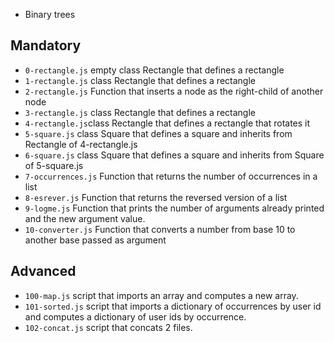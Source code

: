  - Binary trees

## Mandatory
 - `0-rectangle.js` empty class Rectangle that defines a rectangle
 - `1-rectangle.js` class Rectangle that defines a rectangle
 - `2-rectangle.js` Function that inserts a node as the right-child of another node
 - `3-rectangle.js` class Rectangle that defines a rectangle
 - `4-rectangle.js`class Rectangle that defines a rectangle that rotates it
 - `5-square.js` class Square that defines a square and inherits from Rectangle of 4-rectangle.js
 - `6-square.js` class Square that defines a square and inherits from Square of 5-square.js
 - `7-occurrences.js` Function that returns the number of occurrences in a list
 - `8-esrever.js` Function that returns the reversed version of a list
 - `9-logme.js` Function that prints the number of arguments already printed and the new argument value.
 - `10-converter.js` Function that converts a number from base 10 to another base passed as argument

## Advanced
 - `100-map.js`  script that imports an array and computes a new array.
- `101-sorted.js` script that imports a dictionary of occurrences by user id and computes a dictionary of user ids by occurrence.
- `102-concat.js` script that concats 2 files.

